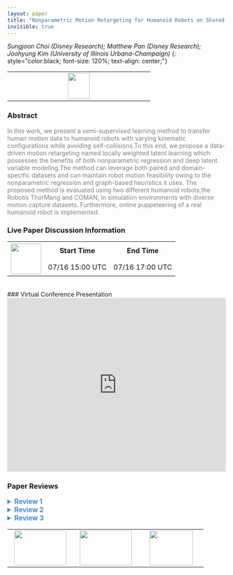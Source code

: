 ```yaml
---
layout: paper
title: "Nonparametric Motion Retargeting for Humanoid Robots on Shared Latent Space"
invisible: true
---
```

*Sungjoon Choi (Disney Research); Matthew Pan (Disney Research); Joohyung Kim (University of Illinois Urbana-Champaign)*
{: style="color:black; font-size: 120%; text-align: center;"}

<table width="20%"> <tr>
<td style="width: 20%; text-align: center;"><a href="http://www.roboticsproceedings.org/rss16/p071.pdf"><img src="{{ site.baseurl }}/images/paper_link.png"
width = "50"  height = "60"/> </a> </td>

</tr></table>

### Abstract
<html><p style="color:gray; font-size: 100%; text-align: justified;">
In this work, we present a semi-supervised learning method to transfer human motion data to humanoid robots with varying kinematic configurations while avoiding self-collisions.To this end, we propose a data-driven motion retargeting  named locally weighted latent learning which possesses the benefits of both nonparametric regression and deep latent variable modeling.The method can leverage both paired and domain-specific datasets and can maintain robot motion feasibility owing to the nonparametric regression and graph-based heuristics it uses. The proposed method is evaluated using two different humanoid robots,the Robotis ThorMang and COMAN, in simulation environments with diverse motion capture datasets. Furthermore, online puppeteering of a real humanoid robot is implemented.
</p></html>

### Live Paper Discussion Information
<html>
<table width="50%">
<tr> <th rowspan="2"><a href="https://pheedloop.com/rss2020/virtual/"><img src="{{ site.baseurl }}/images/pheedloop_link.png" width = "70"  height = "70"/> </a> </th> <th> Start Time </th> <th> End Time </th> </tr>
<tr> <td> 07/16 15:00 UTC </td><td> 07/16 17:00 UTC </td></tr>
</table> <br> </html>
### Virtual Conference Presentation
<iframe width="100%" height="400" src="https://www.youtube.com/embed/99r7-Pwf_f4" frameborder="0" allow="accelerometer; autoplay; encrypted-media; gyroscope; picture-in-picture" allowfullscreen></iframe>

### Paper Reviews
<details><summary style="font-size:110%; color:#438BCA; cursor: pointer;"><b> Review 1</b></summary>
<p style="color:gray; font-size: 100%; text-align: justified; white-space: pre-line">
There are a few things I do not quite understand for this paper.  Once a shared latent space is created, why is it necessary to do a nearest neighbour search?  You can simply use the decoder to compute a corresponding pose of the robot - am I missing something?  The subsampling method sounds good - although the distance metric sounds quite naive.  It is only for the poses of the two arms.  Then, how is it going to be managed when the legs of the robot are also involved?   The result video appears very noisy and discontinuous.   I think a method based on spatial relations will produce far smoother motions compared to what I see here - maybe it should be compared with those.   Some motions like dual arm rotations look very dissimilar to the motion of the human. 

Molla, Eray, Henrique Galvan Debarba, and Ronan Boulic. "Egocentric mapping of body surface constraints." IEEE transactions on visualization and computer graphics 24.7 (2017): 2089-2102.

Jin, Taeil, Meekyoung Kim, and Sung‐Hee Lee. "Aura mesh: Motion retargeting to preserve the spatial relationships between skinned characters." Computer Graphics Forum. Vol. 37. No. 2. 2018.

Overall, I think the method sounds fine - the LPP module sounds very useful for producing a good mapping from imbalanced training data.   On the other hand, the other parts sounds a bit unclear - such as the nearest neighbour search, etc. The method sounds like a hybrid approach of deep learning approaches and classic approaches, but the justification of the entire pipeline is not satisfactory. I think there could have been some other approaches say, based on cycle-GAN to produce a better mapping between the two. 

”Once an encoder/decoder pair is constructed for each domain, we deploy locally weighted regression on the latent space to find a mapping from one domain to the other."  -  I do not understand this part too.  If the pose is in the shared space, why is it necessary to do a locally weighted regression?   A regression from which domain to which domain?   

minor typos:
page 4, right column:  that if when we apply
Fig 4, caption:  Uniform Samplpling
Tab 2. Sef collision
page 7:  better retargeting results *than* the baseline




</p> </details>

<details><summary style="font-size:110%; color:#438BCA; cursor: pointer;"><b> Review 2</b></summary>
<p style="color:gray; font-size: 100%; text-align: justified; white-space: pre-line">
The paper is well written and structured. The techniques of choice and assumptions are justified clearly and the overall approach is sound. The novelty stands from combining Wasserstein auto encoders with locally weighted regression on the embedded space, and the incorporation of collision handling and sub sampling for the retargeting task. The approach is, however, not a simple concatenation of previously presented techniques. The entire pipeline requires the definition of several quantities such as divergence and distance function and losses for the WAE, local parameter k for the local regression, DPP as a subset sampling mechanism for more accurate latent space learning. The authors excelled in making sure all the components are connected and justified. 

My main criticism is the experiments and the comparisons provided. The paper only presents comparisons to one other method [3] and no ablation studies are reported. The paper would benefit from a more detailed evaluation on the various choices. For example, it would be interesting to see the performance of the method with another regression technique instead of LWR, for example Gaussian processes, that can learn the parameters of the kernel directly. With today's ML tools and variational inference, GPs are fast and can scale to very large datasets. How sensitive is the method to different values of k? How does the performance improves with data augmentation of different sizes? And finally, how does it compare to a simple behaviour cloning strategy constrained by collisions? These comparisons and discussions would make the paper significantly more impactful. 

Overall, I believe there are sufficient novel ideas and the quality of presentation is excellent making the paper a solid contribution to the conference.   



</p> </details>

<details><summary style="font-size:110%; color:#438BCA; cursor: pointer;"><b> Review 3</b></summary>
<p style="color:gray; font-size: 100%; text-align: justified; white-space: pre-line">
This paper presents a framework for mapping motions from a robot to another robot.
The proposed framework learns the latent space shared by motion domains of two different robots.
For learning the shared latent space, Wasserstein autoencoder is adapted in this study.

The contribution of the paper is 1) to propose the framework for learning the latent space shared by two different robot pose domains, 2) the heuristic to check the feasibility of transitions, and 3) a trick for training neural networks using imbalanced data sets.

Regarding the first contribution, the objective function in Eq.(4) and (5) seem similar to style transfer GAN, although the paper is not cited.
"Image Style Transfer Using Convolutional Neural Networks" Gatys  et al., CVPR 2016.
I recommend the authors to cite the style transfer GAN paper and discuss the relation.

I summarize the strong and weak points of the paper:

Strong points:
- The entire algorithm seems work well as verified in the experiments. The proposed method reduces the self collision while keeping the tracking performance comparable to the baseline.
- The heuristic for checking the feasibility of transitions looks practical
- LA-DPP look also practical and I can see from equations that LA-DPP should be more computationally efficient than the original DPP. 


Weak points:
- The paper requires some revisions to improve the presentation. Especially, the way of using the locally weighted regression is not clear.
  Please refer to the following comments. I suggest to put a pseudo code in the method section.

- Regarding the second contribution, the benefit of the feasibility check of the transitions are not explicitly evaluated in the experiment section.

- Regarding the third contribution, the computational efficiency fo proposed LA-DPP over the original DPP is not quantitatively evaluated in the experiment.

Detailed comments on presentation:

- I do not clearly understand how the locally weighted regression is used on the latent space.

  From the term "locally weighted regression", I think of something presented in this webpage.
  https://www.cs.cmu.edu/afs/cs/project/jair/pub/volume4/cohn96a-html/node7.html
  "k" can be any positive real number in this case.

  However, the authors described, "setting k = 1, as the proposed LWL2 becomes a table look-up method."
  I do not understand this sentence. It is necessary to clarify how the locally weighted regression is used in the proposed framework.

  In addition, I do not clearly understand why we need the locally weight regression and why we cannot directly reconstruct the motion using the decoder P(z).

- I do not understand the third paragraph of Section IV.D. Specifically, I do not understand the black squares in Fig.2.

- In Eq.(4) and (5), $x^l_i$ is used, but its definition seems missing, although $x_i$ is defined.
I understand that $x^l_i$ is the $i$th robot pose data point in the domain l, but it should be explicitly described in the text.

- In the third paragraph of Section III, there are some equations using R(:,3). 
This programming-language-like expression should be avoided and please use mathematically correct equations.
In addition, it seems that "R" is a rotation matrix, although it is defined as simply "orientation" in the text. 
If necessary, the reason why the use of the capsule representation is computationally efficient can be described in the supplementary material.

Minor comment:
- I suggest authors to have a look at "AUC optimization", which address the class imbalance in the context of classification problems. It maybe useful for future work.

</p> </details>

<table width="100%"><tr><td style="width: 30%; text-align: center;"><a href="{{ site.baseurl }}/program/papers/70"> <img src="{{ site.baseurl }}/images/previous_icon.png" width = "120"  height = "80"/> </a> </td>

<td style="width: 30%; text-align: center;"><a href="{{ site.baseurl }}/program/papers"> <img src="{{ site.baseurl }}/images/overview_icon.png" width = "120"  height = "80"/> </a> </td> 

<td style="width: 30%; text-align: center;"><a href="{{ site.baseurl }}/program/papers/72"> <img src="{{ site.baseurl }}/images/next_icon.png" width = "100"  height = "80"/> </a> </td> 

</tr></table>

